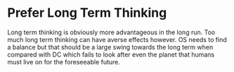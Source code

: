# Prefer Long Term Thinking

Long term thinking is obviously more advantageous in the long run. Too much long term thinking can have averse effects however.
OS needs to find a balance but that should be a large swing towards the long term when compared with DC which fails to look after even the planet that humans must live on for the foreseeable future.
